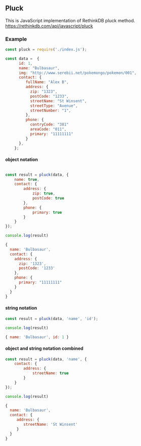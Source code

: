 ## Pluck
This is JavaScript implementation of RethinkDB pluck method.
https://rethinkdb.com/api/javascript/pluck

### Example

```js
const pluck = require('./index.js');

const data =  {
      id: 1,
      name: "Bulbasaur",
      img: "http://www.serebii.net/pokemongo/pokemon/001",
      contact: {
         fullName: "Alex B",
         address: {
           zip: "1323",
           postCode: "1233",
           streetName: "St Winsent",
           streetType: "Avenue",
           streetNumber: "1",
         },
         phone: {
           contryCode: "381"
           areaCode: "011",
           primary: "11111111" 
         } 
      },
    };
```

#### object notation
```js

const result = pluck(data, {
    name: true, 
    contact: { 
        address: { 
            zip: true, 
            postCode: true 
        },
        phone: {
            primary: true
        }
    } 
});

console.log(result)

{
  name: 'Bulbasaur',
  contact: { 
    address: { 
      zip: '1323', 
      postCode: '1233' 
    },
    phone: {
      primary: "11111111"
    } 
  }
}

```
#### string notation
```js
const result = pluck(data, 'name', 'id');

console.log(result)

{ name: 'Bulbasaur', id: 1 }
```

#### object and string notation combined
```js
const result = pluck(data, 'name', {
    contact: {
        address: {
            streetName: true 
        } 
    }
}); 

console.log(result)

{
  name: 'Bulbasaur',
  contact: {
     address: {
        streetName: 'St Winsent' 
     } 
  }
}
```